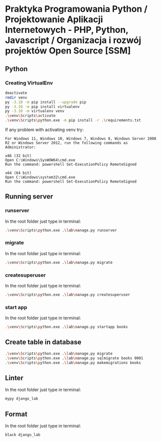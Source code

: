 # Praktyka Programowania Python / Projektowanie Aplikacji Internetowych - PHP, Python, Javascript / Organizacja i rozwój projektów Open Source [SSM]

## Python

### Creating VirtualEnv
```bash
deactivate
rmdir venv
py -3.10 -m pip install --upgrade pip
py -3.10 -m pip install virtualenv
py -3.10 -m virtualenv venv
.\venv\Scripts\activate
.\venv\Scripts\python.exe -m pip install -r .\requirements.txt
```

If any problem with activating venv try: 

```
For Windows 11, Windows 10, Windows 7, Windows 8, Windows Server 2008 R2 or Windows Server 2012, run the following commands as Administrator:

x86 (32 bit)
Open C:\Windows\SysWOW64\cmd.exe
Run the command: powershell Set-ExecutionPolicy RemoteSigned

x64 (64 bit)
Open C:\Windows\system32\cmd.exe
Run the command: powershell Set-ExecutionPolicy RemoteSigned
```

## Running server

### runserver
In the root folder just type in terminal:
```bash
.\venv\Scripts\python.exe .\lab\manage.py runserver
```

### migrate
In the root folder just type in terminal:
```bash
.\venv\Scripts\python.exe .\lab\manage.py migrate
```

### createsuperuser
In the root folder just type in terminal:
```bash
.\venv\Scripts\python.exe .\lab\manage.py createsuperuser
```

### start app
In the root folder just type in terminal:
```bash
.\venv\Scripts\python.exe .\lab\manage.py startapp books
```

## Create table in database
```bash
.\venv\Scripts\python.exe .\lab\manage.py migrate
.\venv\Scripts\python.exe .\lab\manage.py sqlmigrate books 0001
.\venv\Scripts\python.exe .\lab\manage.py makemigrations books
```

## Linter
In the root folder just type in terminal:
```bash
mypy django_lab
```

## Format
In the root folder just type in terminal:
```bash
black django_lab
```


